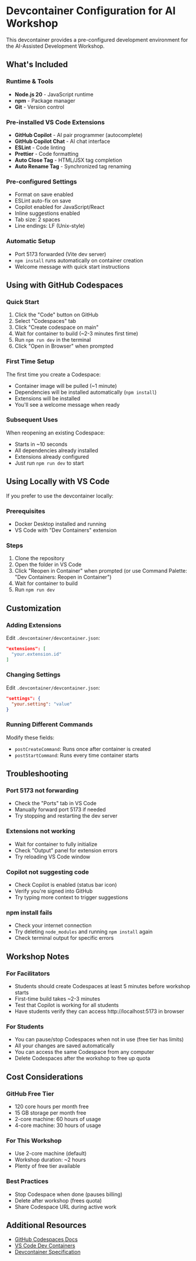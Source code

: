 # Devcontainer Configuration for AI Workshop

This devcontainer provides a pre-configured development environment for the AI-Assisted Development Workshop.

## What's Included

### Runtime & Tools
- **Node.js 20** - JavaScript runtime
- **npm** - Package manager
- **Git** - Version control

### Pre-installed VS Code Extensions
- **GitHub Copilot** - AI pair programmer (autocomplete)
- **GitHub Copilot Chat** - AI chat interface
- **ESLint** - Code linting
- **Prettier** - Code formatting
- **Auto Close Tag** - HTML/JSX tag completion
- **Auto Rename Tag** - Synchronized tag renaming

### Pre-configured Settings
- Format on save enabled
- ESLint auto-fix on save
- Copilot enabled for JavaScript/React
- Inline suggestions enabled
- Tab size: 2 spaces
- Line endings: LF (Unix-style)

### Automatic Setup
- Port 5173 forwarded (Vite dev server)
- `npm install` runs automatically on container creation
- Welcome message with quick start instructions

## Using with GitHub Codespaces

### Quick Start
1. Click the "Code" button on GitHub
2. Select "Codespaces" tab
3. Click "Create codespace on main"
4. Wait for container to build (~2-3 minutes first time)
5. Run `npm run dev` in the terminal
6. Click "Open in Browser" when prompted

### First Time Setup
The first time you create a Codespace:
- Container image will be pulled (~1 minute)
- Dependencies will be installed automatically (`npm install`)
- Extensions will be installed
- You'll see a welcome message when ready

### Subsequent Uses
When reopening an existing Codespace:
- Starts in ~10 seconds
- All dependencies already installed
- Extensions already configured
- Just run `npm run dev` to start

## Using Locally with VS Code

If you prefer to use the devcontainer locally:

### Prerequisites
- Docker Desktop installed and running
- VS Code with "Dev Containers" extension

### Steps
1. Clone the repository
2. Open the folder in VS Code
3. Click "Reopen in Container" when prompted
   (or use Command Palette: "Dev Containers: Reopen in Container")
4. Wait for container to build
5. Run `npm run dev`

## Customization

### Adding Extensions
Edit `.devcontainer/devcontainer.json`:
```json
"extensions": [
  "your.extension.id"
]
```

### Changing Settings
Edit `.devcontainer/devcontainer.json`:
```json
"settings": {
  "your.setting": "value"
}
```

### Running Different Commands
Modify these fields:
- `postCreateCommand`: Runs once after container is created
- `postStartCommand`: Runs every time container starts

## Troubleshooting

### Port 5173 not forwarding
- Check the "Ports" tab in VS Code
- Manually forward port 5173 if needed
- Try stopping and restarting the dev server

### Extensions not working
- Wait for container to fully initialize
- Check "Output" panel for extension errors
- Try reloading VS Code window

### Copilot not suggesting code
- Check Copilot is enabled (status bar icon)
- Verify you're signed into GitHub
- Try typing more context to trigger suggestions

### npm install fails
- Check your internet connection
- Try deleting `node_modules` and running `npm install` again
- Check terminal output for specific errors

## Workshop Notes

### For Facilitators
- Students should create Codespaces at least 5 minutes before workshop starts
- First-time build takes ~2-3 minutes
- Test that Copilot is working for all students
- Have students verify they can access http://localhost:5173 in browser

### For Students
- You can pause/stop Codespaces when not in use (free tier has limits)
- All your changes are saved automatically
- You can access the same Codespace from any computer
- Delete Codespaces after the workshop to free up quota

## Cost Considerations

### GitHub Free Tier
- 120 core hours per month free
- 15 GB storage per month free
- 2-core machine: 60 hours of usage
- 4-core machine: 30 hours of usage

### For This Workshop
- Use 2-core machine (default)
- Workshop duration: ~2 hours
- Plenty of free tier available

### Best Practices
- Stop Codespace when done (pauses billing)
- Delete after workshop (frees quota)
- Share Codespace URL during active work

## Additional Resources

- [GitHub Codespaces Docs](https://docs.github.com/en/codespaces)
- [VS Code Dev Containers](https://code.visualstudio.com/docs/devcontainers/containers)
- [Devcontainer Specification](https://containers.dev/)
